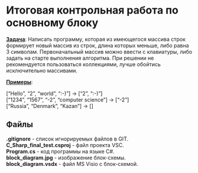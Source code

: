 # Итоговая контрольная работа по основному блоку

<u>**Задача**</u>: Написать программу, которая из имеющегося массива строк формирует новый массив из строк, длина которых меньше, либо равна 3 символам. Первоначальный массив можно ввести с клавиатуры, либо задать на старте выполнения алгоритма. При решении не рекомендуется пользоваться коллекциями, лучше обойтись исключительно массивами.

<u>**Примеры**</u>:

[“Hello”, “2”, “world”, “:-)”] → [“2”, “:-)”]  
[“1234”, “1567”, “-2”, “computer science”] → [“-2”]  
[“Russia”, “Denmark”, “Kazan”] → []

## Файлы
**.gitignore** - список игнорируемых файлов в GIT.  
**C_Sharp_final_test.csproj** - файл проекта VSC.  
**Program.cs** - код программы на языке C#.   
**block_diagram.jpg** - изображение блок-схемы.  
**block_diagram.vsdx** - файл MS Visio с блок-схемой.  